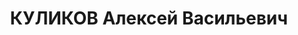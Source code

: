 ---
title: КУЛИКОВ Алексей Васильевич
description: "Род. в 1893, г. Тбилиси. Место проживания: г. Тбилиси. Род занятий:\
  \ до ареста начальник АХО военного склада ЗакВО № 374. \n  Осужден Тройкой при НКВД\
  \ ГССР 09.11.1937. Мера наказания: расстрел с конфискацией личного имущества. Дата\
  \ расстрела: 11.11.1937"
---